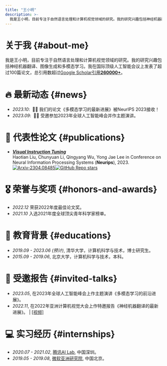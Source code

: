```yaml
---
title: "王小明"
description: >-
  我是王小明，目前专注于自然语言处理和计算机视觉领域的研究。我的研究兴趣包括神经机器翻译、图像生成和多模态学习。
---
```


# 关于我 {#about-me}

我是王小明，目前专注于自然语言处理和计算机视觉领域的研究。我的研究兴趣包括神经机器翻译、图像生成和多模态学习。我在国际顶级人工智能会议上发表了超过100篇论文，总引用数超过<a href='https://scholar.google.com/citations?user=DhtAFkwAAAAJ'>Google Scholar引用<strong><span id='total_cit'>260000+</span></strong></a>。

# 🔥 最新动态 {#news}
- *2023.10*: &nbsp;🎉🎉 我们的论文《多模态学习的最新进展》被NeurIPS 2023接收！
- *2023.09*: &nbsp;🎉🎉 受邀参加2023年全球人工智能峰会并作主题演讲。

# 📝 代表性论文 {#publications}

- ***[Visual Instruction Tuning](https://arxiv.org/abs/2304.08485)*** <br>
  Haotian Liu, Chunyuan Li, Qingyang Wu, Yong Jae Lee
  in Conference on Neural Information Processing Systems (**Neurips**), 2023. <br>
  <a href="https://arxiv.org/abs/2304.08485" class="no-trailing-icon"><img src="https://img.shields.io/badge/arXiv-2304.08485-b31b1b.svg?style=flat-square" alt="Arxiv-2304.08485"/></a><a href="https://github.com/haotian-liu/LLaVA" class="no-trailing-icon"><img alt="GitHub Repo stars" src="https://img.shields.io/github/stars/haotian-liu/LLaVA?style=flat-square&logo=github&label=GitHub%20Stars&labelColor=black"></a>

# 🎖 荣誉与奖项 {#honors-and-awards}
- *2022.12* 荣获2022年度最佳论文奖。
- *2021.10* 入选2021年度全球顶尖青年科学家榜单。

# 📖 教育背景 {#educations}
- *2019.09 - 2023.06 (预计)*, 清华大学，计算机科学与技术，博士研究生。
- *2015.09 - 2019.06*, 北京大学，计算机科学与技术，本科。

# 💬 受邀报告 {#invited-talks}
- *2023.05*, 在2023年全球人工智能峰会上作主题演讲《多模态学习的前沿进展》。
- *2022.11*, 在2022年亚洲计算机视觉大会上作特邀报告《神经机器翻译的最新进展》。 \| [\[视频\]](https://github.com/)

# 💻 实习经历 {#internships}
- *2020.07 - 2021.02*, [腾讯AI Lab](https://ai.tencent.com/), 中国深圳。
- *2019.05 - 2019.08*, [微软亚洲研究院](https://www.msra.cn/), 中国北京。
